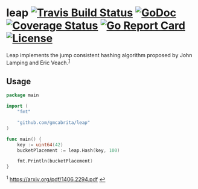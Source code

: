# leap [![Travis Build Status](https://img.shields.io/travis/gmcabrita/leap.svg)](https://travis-ci.org/gmcabrita/leap) [![GoDoc](https://godoc.org/github.com/gmcabrita/leap?status.svg)](https://godoc.org/github.com/gmcabrita/leap) [![Coverage Status](https://coveralls.io/repos/github/gmcabrita/leap/badge.svg)](https://coveralls.io/github/gmcabrita/leap) [![Go Report Card](https://goreportcard.com/badge/gmcabrita/leap)](https://goreportcard.com/report/gmcabrita/leap) [![License](https://img.shields.io/github/license/gmcabrita/leap.svg)](https://github.com/gmcabrita/leap/blob/master/LICENSE)

Leap implements the jump consistent hashing algorithm proposed by John Lamping and Eric Veach.<sup
id="anchor-paper">[1](#footnote-paper)</sup>

## Usage

```go
package main

import (
	"fmt"

	"github.com/gmcabrita/leap"
)

func main() {
	key := uint64(42)
	bucketPlacement := leap.Hash(key, 100)

	fmt.Println(bucketPlacement)
}

```

[^1]: https://arxiv.org/pdf/1406.2294.pdf

<sup id="footnote-paper">1</sup> https://arxiv.org/pdf/1406.2294.pdf [↩](#anchor-paper)
